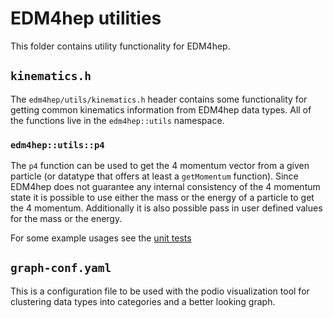 # EDM4hep utilities

This folder contains utility functionality for EDM4hep.

## `kinematics.h`

The `edm4hep/utils/kinematics.h` header contains some functionality for getting common kinematics information from EDM4hep data types. All of the functions live in the `edm4hep::utils` namespace.

### `edm4hep::utils::p4`
The `p4` function can be used to get the 4 momentum vector from a given particle (or datatype that offers at least a `getMomentum` function).
Since EDM4hep does not guarantee any internal consistency of the 4 momentum state it is possible to use either the mass or the energy of a particle to get the 4 momentum. Additionally it is also possible pass in user defined values for the mass or the energy.

For some example usages see the [unit tests](/test/utils/test_kinematics.cpp)

## `graph-conf.yaml`

This is a configuration file to be used with the podio visualization tool for
clustering data types into categories and a better looking graph.
